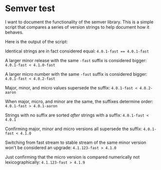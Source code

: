 # Semver test

I want to document the functionality of the semver library.
This is a simple script that compares a series of version strings to help document how it behaves.

Here is the output of the script:

Identical strings are in fact considered equal:
`4.0.1-fast == 4.0.1-fast`

A larger minor release with the same `-fast` suffix is considered bigger:
`4.0.1-fast < 4.1.0-fast`

A larger micro number with the same `-fast` suffix is considered bigger:
`4.0.1-fast < 4.0.2-fast`

Major, minor, and micro values supersede the suffix:
`4.0.1-fast < 4.0.2-aaron`

When major, micro, and minor are the same, the suffixes determine order:
`4.0.1-fast > 4.0.1-aaron`

Strings with no suffix are sorted *after* strings with a suffix:
`4.0.1-fast < 4.0.1`

Confirming major, minor and micro versions all supersede the suffix:
`4.0.1-fast < 4.1.0`

Switching from fast stream to stable stream of the same minor version won't be considered an upgrade:
`4.1.123-fast > 4.1.0`

Just confirming that the micro version is compared numerically not lexicographically:
`4.1.123-fast > 4.1.9`
